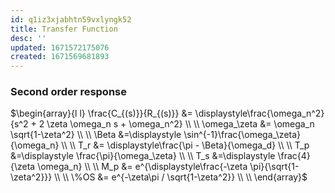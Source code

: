 ```yaml
---
id: q1iz3xjabhtn59vxlyngk52
title: Transfer Function
desc: ''
updated: 1671572175076
created: 1671569681893
---
```

### Second order response
$\begin{array}{l l}
 \frac{C_{(s)}}{R_{(s)}} &= \displaystyle\frac{\omega_n^2}{s^2 + 2 \zeta \omega_n s + \omega_n^2} \\ \\
\omega_\zeta &= \omega_n \sqrt{1-\zeta^2} \\ \\
\Beta &=\displaystyle \sin^{-1}\frac{\omega_\zeta}{\omega_n} \\ \\
T_r &= \displaystyle\frac{\pi - \Beta}{\omega_d} \\ \\
T_p &=\displaystyle \frac{\pi}{\omega_\zeta} \\ \\
T_s &=\displaystyle \frac{4}{\zeta \omega_n} \\ \\
M_p &=  e^{\displaystyle\frac{-\zeta \pi}{\sqrt{1-\zeta^2}}} \\ \\
\%OS &= e^{-\zeta\pi / \sqrt{1-\zeta^2}} \\ \\
\end{array}$
